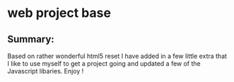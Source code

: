 #  web project base

## Summary:

Based on rather wonderful html5 reset I have added in a few little extra that I like to use myself to get a project going and updated a few of the Javascript libaries.
 Enjoy !
